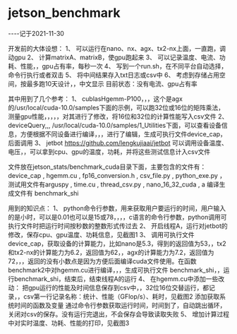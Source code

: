 # jetson_benchmark

----记于2021-11-30

开发前的大体设想：
1、	可以运行在nano、nx、agx、tx2-nx上面，一直跑，调动gpu
2、	计算matrixA、matrixB，使gpu跑起来
3、	可以记录温度、电流、功耗、性能，，gpu占有率，每秒一次
4、	写到一个run.sh，在不同平台自动选择，命令行执行或者双击
5、	将中间结果存入txt日志或csv中
6、	考虑到存储占用空间，按最多跑10天设计，，中文显示
目前状态：没有电流、gpu占有率

其中用到了几个参考：
1、	cublasHgemm-P100，，，这个是agx的/usr/local/cuda-10.0/samples下面的示例，可以跑32位或16位的矩阵乘法，测量gpu性能，，，，，对其进行了修改，将16位和32位的计算性能写入csv文件
2、	deviceQuery,,, /usr/local/cuda-10.0/samples/1_Utilities下面，可以查看设备信息，方便根据不同设备进行编译，，，进行了编辑，生成可执行文件device_cap，后面调用
3、	jetbot
      https://github.com/lengkujiaai/jetbot
      可以调用设备温度、电压，，可以拿到cpu、gpu的温度，功耗，并将这些测试信息计入csv文件

文件放在jetson_stats/benchmark_cuda目录下面，主要包含的文件有：
device_cap , hgemm.cu , fp16_conversion.h , csv_file.py , python_exe.py ，
测试用文件有arguspy , time.cu , thread_csv.py , nano_16_32_cuda , a 
编译生成文件有 benchmark_shi

用到的知识点：
1、	python命令行参数，用来获取用户要运行的时间，用户输入的是小时，可以是0.01也可以是15或78，，，，c语言的命令行参数，python调用可执行文件时把运行时间按秒数的整数形式传过去
2、	开启线程A，运行对jetbot的修改，保存cpu、gpu温度、功耗信息，见截图1
3、	调用可执行文件device_cap，获取设备的计算能力，比如nano是5.3，得到的返回值为53，，tx2和tx2-nx的计算能力为6.2，返回值为62，，agx的计算能力为7.2，返回值为72，，，返回的没有小数点是因为方便后面编译cuda文件使用。在函数benchmark2中对hgemm.cu进行编译，，，生成可执行文件 benchmark_shi，，运行benchmark_shi，结束后，结束线程A的运行
4、	在hgemm.cu中添加一些改动：
把gpu运行的性能及时间信息保存到csv中，，32位16位交替运行，都记录，，csv第一行记录名称：统计、性能（GFlop/s）、耗时，见截图2
添加获取系统时间的函数及变量
通过命令行参数获取运行时间，时间到了，自动跳出循环，关闭对csv的保存。没有运行完退出，不会保存会导致读取失败
5、	增加计算过程中对实时温度、功耗、性能的打印，见截图3
